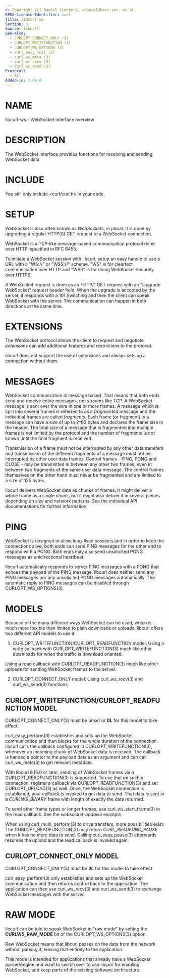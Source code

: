 ```yaml
---
c: Copyright (C) Daniel Stenberg, <daniel@haxx.se>, et al.
SPDX-License-Identifier: curl
Title: libcurl-ws
Section: 3
Source: libcurl
See-also:
  - CURLOPT_CONNECT_ONLY (3)
  - CURLOPT_WRITEFUNCTION (3)
  - CURLOPT_WS_OPTIONS (3)
  - curl_easy_init (3)
  - curl_ws_meta (3)
  - curl_ws_recv (3)
  - curl_ws_send (3)
Protocol:
  - All
Added-in: 7.86.0
---
```


# NAME

libcurl-ws - WebSocket interface overview

# DESCRIPTION

The WebSocket interface provides functions for receiving and sending WebSocket
data.

# INCLUDE

You still only include \<curl/curl.h\> in your code.

# SETUP

WebSocket is also often known as *WebSockets*, in plural. It is done by
upgrading a regular HTTP(S) GET request to a WebSocket connection.

WebSocket is a TCP-like message-based communication protocol done over HTTP,
specified in RFC 6455.

To initiate a WebSocket session with libcurl, setup an easy handle to use a
URL with a "WS://" or "WSS://" scheme. "WS" is for cleartext communication
over HTTP and "WSS" is for doing WebSocket securely over HTTPS.

A WebSocket request is done as an HTTP/1 GET request with an "Upgrade
WebSocket" request header field. When the upgrade is accepted by the server,
it responds with a 101 Switching and then the client can speak WebSocket with
the server. The communication can happen in both directions at the same time.

# EXTENSIONS

The WebSocket protocol allows the client to request and negotiate *extensions*
can add additional features and restrictions to the protocol.

libcurl does not support the use of extensions and always sets up a connection
without them.

# MESSAGES

WebSocket communication is message based. That means that both ends send and
receive entire messages, not streams like TCP. A WebSocket message is sent
over the wire in one or more frames. A message which is split into several
frames is referred to as a *fragmented* message and the individual frames are
called *fragments*. Each frame (or fragment) in a message can have a size of
up to 2^63 bytes and declares the frame size in the header. The total size of
a message that is fragmented into multiple frames is not limited by the
protocol and the number of fragments is not known until the final fragment is
received.

Transmission of a frame must not be interrupted by any other data transfers and
transmission of the different fragments of a message must not be interrupted by
other user data frames. Control frames - PING, PONG and CLOSE - may be
transmitted in between any other two frames, even in between two fragments of
the same user data message. The control frames themselves on the other hand
must never be fragmented and are limited to a size of 125 bytes.

libcurl delivers WebSocket data as chunks of frames. It might deliver a whole
frame as a single chunk, but it might also deliver it in several pieces
depending on size and network patterns. See the individual API documentations
for further information.

# PING

WebSocket is designed to allow long-lived sessions and in order to keep the
connections alive, both ends can send PING messages for the other end to
respond with a PONG. Both ends may also send unsolicited PONG messages as
unidirectional heartbeat.

libcurl automatically responds to server PING messages with a PONG that echoes
the payload of the PING message. libcurl does neither send any PING messages
nor any unsolicited PONG messages automatically. The automatic reply to PING
messages can be disabled through CURLOPT_WS_OPTIONS(3).

# MODELS

Because of the many different ways WebSocket can be used, which is much more
flexible than limited to plain downloads or uploads, libcurl offers two
different API models to use it:

1. CURLOPT_WRITEFUNCTION/CURLOPT_READFUNCTION model:
Using a write callback with CURLOPT_WRITEFUNCTION(3) much like other
downloads for when the traffic is download oriented.

Using a read callback with CURLOPT_READFUNCTION(3) much like other
uploads for sending WebSocket frames to the server.

2. CURLOPT_CONNECT_ONLY model:
Using curl_ws_recv(3) and curl_ws_send(3) functions.

## CURLOPT_WRITEFUNCTION/CURLOPT_READFUNCTION MODEL

CURLOPT_CONNECT_ONLY(3) must be unset or **0L** for this model to take effect.

curl_easy_perform(3) establishes and sets up the WebSocket communication and
then blocks for the whole duration of the connection. libcurl calls the
callback configured in CURLOPT_WRITEFUNCTION(3), whenever an incoming chunk
of WebSocket data is received. The callback is handed a pointer to the payload
data as an argument and can call curl_ws_meta(3) to get relevant metadata.

With libcurl 8.16.0 or later, sending of WebSocket frames via a
CURLOPT_READFUNCTION(3) is supported. To use that on such a connection,
register a callback via CURLOPT_READFUNCTION(3) and set CURLOPT_UPLOAD(3)
as well. Once, the WebSocket connection is established, your callback is
invoked to get data to send. That data is sent in a *CURLWS_BINARY* frame with
length of exactly the data returned.

To send other frame types or longer frames, use curl_ws_start_frame(3)
in the read callback. See the *websocket-updown* example.

When using curl_multi_perform(3) to drive transfers, more possibilities
exist. The CURLOPT_READFUNCTION(3) may return *CURL_READFUNC_PAUSE* when
it has no more data to send. Calling curl_easy_pause(3) afterwards
resumes the upload and the read callback is invoked again.

## CURLOPT_CONNECT_ONLY MODEL

CURLOPT_CONNECT_ONLY(3) must be **2L** for this model to take effect.

curl_easy_perform(3) only establishes and sets up the WebSocket communication
and then returns control back to the application. The application can then use
curl_ws_recv(3) and curl_ws_send(3) to exchange WebSocket messages with the
server.

# RAW MODE

libcurl can be told to speak WebSocket in "raw mode" by setting the
**CURLWS_RAW_MODE** bit of the CURLOPT_WS_OPTIONS(3) option.

Raw WebSocket means that libcurl passes on the data from the network without
parsing it, leaving that entirely to the application.

This mode is intended for applications that already have a WebSocket
parser/engine and want to switch over to use libcurl for enabling WebSocket,
and keep parts of the existing software architecture.
